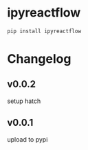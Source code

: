 # ipyreactflow

```sh
pip install ipyreactflow
```



# Changelog

## v0.0.2

setup hatch

## v0.0.1

upload to pypi